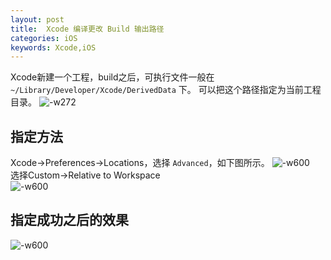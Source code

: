 ```yaml
---
layout: post
title:  Xcode 编译更改 Build 输出路径 
categories: iOS
keywords: Xcode,iOS
---
```

    
Xcode新建一个工程，build之后，可执行文件一般在 `~/Library/Developer/Xcode/DerivedData`  下。  可以把这个路径指定为当前工程目录。
![-w272](http://oda58fqub.bkt.clouddn.com/15014115210611.jpg)  

## 指定方法  
Xcode->Preferences->Locations，选择 `Advanced`，如下图所示。
![-w600](http://oda58fqub.bkt.clouddn.com/15014116989190.jpg)    
选择Custom->Relative to Workspace  
![-w600](http://oda58fqub.bkt.clouddn.com/15014117508448.jpg)  

## 指定成功之后的效果  
![-w600](http://oda58fqub.bkt.clouddn.com/15014118847769.jpg)






